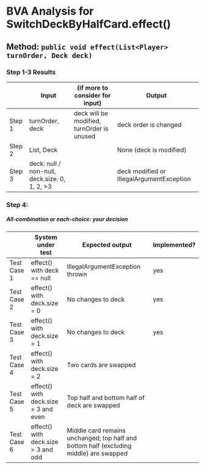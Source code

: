 # BVA Analysis for SwitchDeckByHalfCard.effect()

## Method: ```public void effect(List<Player> turnOrder, Deck deck)```

### Step 1-3 Results
|        | Input                                      | (if more to consider for input) | Output                                  |
| ------ | ------------------------------------------ | ------------------------------- | --------------------------------------- |
| Step 1 | turnOrder, deck                            | deck will be modified, turnOrder is unused | deck order is changed              |
| Step 2 | List<Player>, Deck                         |                                 | None (deck is modified)              |
| Step 3 | deck: null / non-null, deck.size: 0, 1, 2, >3 |                                 | deck modified or IllegalArgumentException |

### Step 4:
##### All-combination or each-choice: your decision

|             | System under test                                  | Expected output                                                              | Implemented? |
| ----------- | --------------------------------------------------- | ---------------------------------------------------------------------------- | ------------ |
| Test Case 1 | effect() with deck == null                          | IllegalArgumentException thrown                                              |    yes       |
| Test Case 2 | effect() with deck.size = 0                         | No changes to deck                                                           |   yes       |
| Test Case 3 | effect() with deck.size = 1                         | No changes to deck                                                           |     yes      |
| Test Case 4 | effect() with deck.size = 2                         | Two cards are swapped                                                        |           |
| Test Case 5 | effect() with deck.size > 3 and even                | Top half and bottom half of deck are swapped                                 |           |
| Test Case 6 | effect() with deck.size > 3 and odd                 | Middle card remains unchanged; top half and bottom half (excluding middle) are swapped |           |
